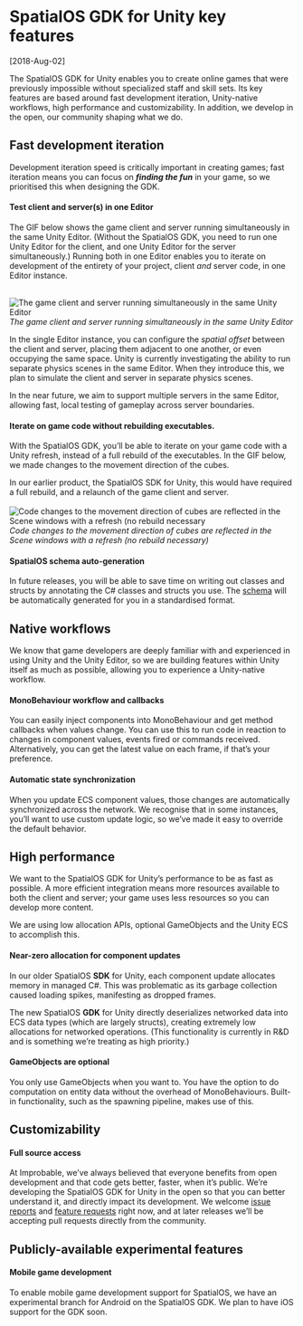 
# SpatialOS GDK for Unity key features

[2018-Aug-02]

The SpatialOS GDK for Unity enables you to create online games that were previously impossible without specialized staff and skill sets. Its key features are based around fast development iteration, Unity-native workflows, high performance and customizability. In addition, we develop in the open, our community shaping what we do.

## Fast development iteration

Development iteration speed is critically important in creating games; fast iteration means you can focus on ***finding the fun*** in your game, so we prioritised this when designing the GDK.

#### Test client and server(s) in one Editor

The GIF below shows the game client and server running simultaneously in the same Unity Editor. (Without the SpatialOS GDK, you need to run one Unity Editor for the client, and one Unity Editor for the server simultaneously.) Running both in one Editor enables you to iterate on development of the entirety of your project, client *and* server code, in one Editor instance.
<br/>
<br/>

![The game client and server running simultaneously in the same Unity Editor](../../assets/key-features-page-client-server.gif)
*The game client and server running simultaneously in the same Unity Editor*

In the single Editor instance, you can configure the *spatial offset* between the client and server, placing them adjacent to one another, or even occupying the same space. Unity is currently investigating the ability to run separate physics scenes in the same Editor. When they introduce this, we plan to simulate the client and server in separate physics scenes.

In the near future, we aim to support multiple servers in the same Editor, allowing fast, local testing of gameplay across server boundaries.

#### Iterate on game code without rebuilding executables.

With the SpatialOS GDK, you’ll be able to iterate on your game code with a Unity refresh, instead of a full rebuild of the executables. In the GIF below, we made changes to the movement direction of the cubes. 

In our earlier product, the SpatialOS SDK for Unity, this would have required a full rebuild, and a relaunch of the game client and server.
<br/>
<br/>
![Code changes to the movement direction of cubes are reflected in the Scene windows with a refresh (no rebuild necessary](../../assets/key-features-page-refresh.gif)
*Code changes to the movement direction of cubes are reflected in the Scene windows with a refresh (no rebuild necessary)*

#### SpatialOS schema auto-generation

In future releases, you will be able to save time on writing out classes and structs by annotating the C# classes and structs you use. The [schema](https://docs.improbable.io/reference/latest/shared/glossary#schema) will be automatically generated for you in a standardised format. 

## Native workflows

We know that game developers are deeply familiar with and experienced in using Unity and the Unity Editor, so we are building features within Unity itself as much as possible, allowing you to experience a Unity-native workflow. 

#### MonoBehaviour workflow and callbacks

You can easily inject components into MonoBehaviour and get method callbacks when values change. You can use this to run code in reaction to changes in component values, events fired or commands received. Alternatively, you can get the latest value on each frame, if that’s your preference. 

#### Automatic state synchronization

When you update ECS component values, those changes are automatically synchronized across the network. We recognise that in some instances, you’ll want to use custom update logic, so we’ve made it easy to override the default behavior.

## High performance

We want to the SpatialOS GDK for Unity’s performance to be as fast as possible. A more efficient integration means more resources available to both the client and server; your game uses less resources so you can develop more content.

We are using low allocation APIs, optional GameObjects and the Unity ECS to accomplish this. 

#### Near-zero allocation for component updates

In our older SpatialOS **SDK** for Unity, each component update allocates memory in managed C#. This was problematic as its garbage collection caused loading spikes, manifesting as dropped frames. 

The new SpatialOS **GDK** for Unity directly deserializes networked data into ECS data types (which are largely structs), creating extremely low allocations for networked operations. (This functionality is currently in R&D and is something we’re treating as high priority.)

#### GameObjects are optional

You only use GameObjects when you want to. You have the option to do computation on entity data without the overhead of MonoBehaviours. Built-in functionality, such as the spawning pipeline, makes use of this.   

## Customizability

#### Full source access

At Improbable, we’ve always believed that everyone benefits from open development and that code gets better, faster, when it’s public. We’re developing the SpatialOS GDK for Unity in the open so that you can better understand it, and directly impact its development. We welcome [issue reports](https://github.com/spatialos/UnityGDK/issues) and [feature requests](https://github.com/spatialos/UnityGDK#give-us-feedback) right now, and at later releases we’ll be accepting pull requests directly from the community.

## Publicly-available experimental features

#### Mobile game development

To enable mobile game development support for SpatialOS, we have an experimental branch for Android on the SpatialOS GDK. We plan to have iOS support for the GDK soon.

